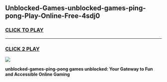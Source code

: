 
## Unblocked-Games-unblocked-games-ping-pong-Play-Online-Free-4sdj0
<h3>
<a href="https://premium76.site?title=unblocked-games-ping-pong&ref=26A">CLICK TO PLAY</a></h3>
<hr>

<h3>
<a href="https://premium76.site?title=unblocked-games-ping-pong&ref=26A">CLICK 2 PLAY</a>
  
</h3>

<a href="https://premium76.site?title=unblocked-games-ping-pong&ref=26A"><img src="https://clearcache.store/games.png"></a>


**unblocked-games-ping-pong games unblocked: Your Gateway to Fun and Accessible Online Gaming**
